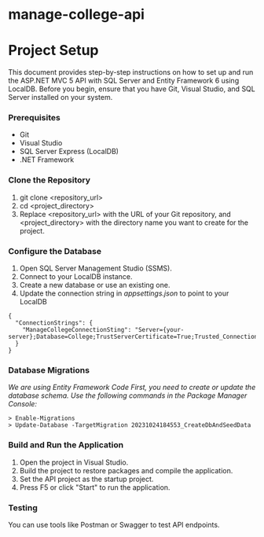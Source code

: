 # manage-college-api
# Project Setup
This document provides step-by-step instructions on how to set up and run the ASP.NET MVC 5 API with SQL Server and Entity Framework 6 using LocalDB. Before you begin, ensure that you have Git, Visual Studio, and SQL Server installed on your system.

### Prerequisites
- Git
- Visual Studio
- SQL Server Express (LocalDB)
- .NET Framework

### Clone the Repository
1. git clone <repository_url>
1. cd <project_directory>
1. Replace <repository_url> with the URL of your Git repository, and <project_directory> with the directory name you want to create for the project.

### Configure the Database
1. Open SQL Server Management Studio (SSMS).
1. Connect to your LocalDB instance.
1. Create a new database or use an existing one.
1. Update the connection string in *appsettings.json* to point to your LocalDB
```
{
  "ConnectionStrings": {
    "ManageCollegeConnectionSting": "Server={your-server};Database=College;TrustServerCertificate=True;Trusted_Connection=True"
  }
}
```

### Database Migrations
*We are using Entity Framework Code First, you need to create or update the database schema. Use the following commands in the Package Manager Console:*
```
> Enable-Migrations
> Update-Database -TargetMigration 20231024184553_CreateDbAndSeedData
```

### Build and Run the Application
1. Open the project in Visual Studio.
1. Build the project to restore packages and compile the application.
1. Set the API project as the startup project.
1. Press F5 or click "Start" to run the application.

### Testing
You can use tools like Postman or Swagger to test API endpoints.

